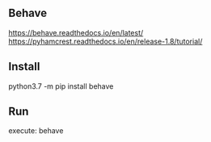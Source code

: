## Behave
https://behave.readthedocs.io/en/latest/
https://pyhamcrest.readthedocs.io/en/release-1.8/tutorial/

## Install
python3.7 -m pip install behave

## Run
execute: behave